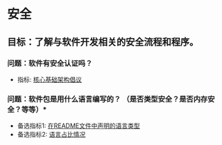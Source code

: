 # 安全

## 目标：了解与软件开发相关的安全流程和程序。

### 问题：软件有安全认证吗？
- 指标: [核心基础架构倡议](cii-best-practices.md)

### 问题：软件包是用什么语言编写的？ （是否类型安全？是否内存安全？等等）*
- 备选指标1: [在README文件中声明的语言类型](language-declaration-readme.md)
- 备选指标2: [语言占比情况](language-source-proportion.md)
